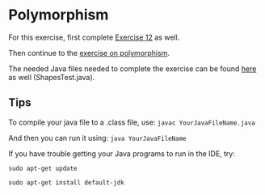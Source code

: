 # Polymorphism

For this exercise, first complete [Exercise 12](http://www.davin.50webs.com/research/1999/egs/q12.pdf) as well.

Then continue to the [exercise on polymorphism](http://www.davin.50webs.com/research/1999/egs/q13.pdf).

The needed Java files needed to complete the exercise can be found [here](http://www.davin.50webs.com/research/1999/tsj4cp.html) as well (ShapesTest.java). 

## Tips
To compile your java file to a .class file, use:
`javac YourJavaFileName.java`

And then you can run it using:
`java YourJavaFileName`

If you have trouble getting your Java programs to run in the IDE, try:

`sudo apt-get update`

`sudo apt-get install default-jdk`


